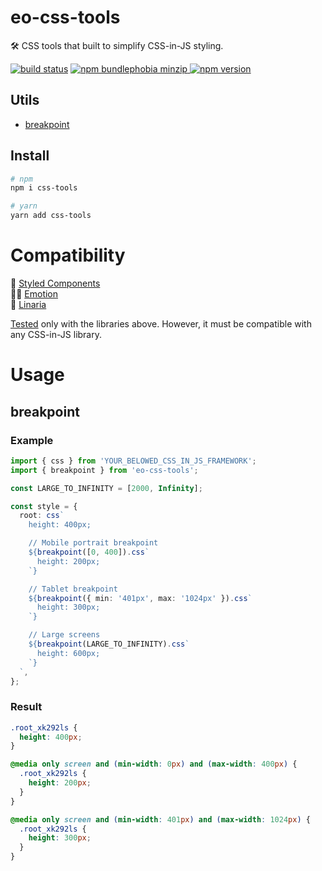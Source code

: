 # eo-css-tools

🛠 CSS tools that built to simplify CSS-in-JS styling.

[![build status](https://badgen.net/travis/ibitcy/eo-css-tools?icon=travis)](https://travis-ci.org/ibitcy/eo-css-tools)
[![npm bundlephobia minzip](https://badgen.net/bundlephobia/minzip/eo-css-tools@latest?icon=awesome)
![npm version](https://badgen.net/npm/v/eo-css-tools?icon=npm&color=blue)](https://www.npmjs.com/package/eo-css-tools)

## Utils

- [breakpoint](#breakpoint)

## Install

```bash
# npm
npm i css-tools

# yarn
yarn add css-tools
```

# Compatibility

💅 [Styled Components](https://styled-components.com)  
👩‍🎤 [Emotion](https://emotion.sh)  
🌸 [Linaria](https://linaria.now.sh)

[Tested](https://1eq9w.sse.codesandbox.io) only with the libraries above. However, it must be compatible with any CSS-in-JS library.

# Usage

## breakpoint

### Example

```typescript
import { css } from 'YOUR_BELOWED_CSS_IN_JS_FRAMEWORK';
import { breakpoint } from 'eo-css-tools';

const LARGE_TO_INFINITY = [2000, Infinity];

const style = {
  root: css`
    height: 400px;

    // Mobile portrait breakpoint
    ${breakpoint([0, 400]).css`
      height: 200px;
    `}

    // Tablet breakpoint
    ${breakpoint({ min: '401px', max: '1024px' }).css`
      height: 300px;
    `}

    // Large screens
    ${breakpoint(LARGE_TO_INFINITY).css`
      height: 600px;
    `}
  `,
};
```

### Result

```css
.root_xk292ls {
  height: 400px;
}

@media only screen and (min-width: 0px) and (max-width: 400px) {
  .root_xk292ls {
    height: 200px;
  }
}

@media only screen and (min-width: 401px) and (max-width: 1024px) {
  .root_xk292ls {
    height: 300px;
  }
}
```
